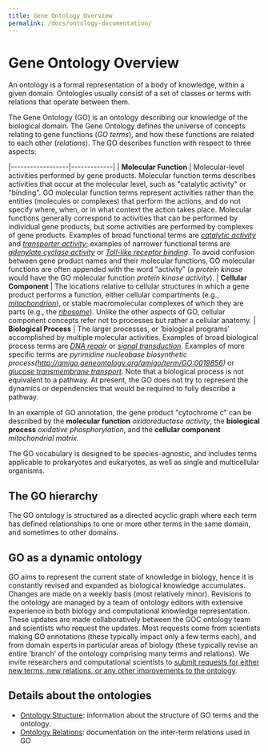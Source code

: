 ```yaml
---
title: Gene Ontology Overview
permalink: /docs/ontology-documentation/
---
```


# Gene Ontology Overview
An ontology is a formal representation of a body of knowledge, within a given domain. Ontologies usually consist of a set of classes or terms with relations that operate between them. 

The Gene Ontology (GO) is an ontology describing our knowledge of the biological domain. The Gene Ontology defines the universe of concepts relating to gene functions (*GO terms*), and how these functions are related to each other (*relations*). The GO describes function with respect to three aspects:

|------------------|-------------|
| **Molecular Function** | Molecular-level activities performed by gene products. Molecular function terms describes activities that occur at the molecular level, such as "catalytic activity" or "binding". GO molecular function terms represent activities rather than the entities (molecules or complexes) that perform the actions, and do not specify where, when, or in what context the action takes place. Molecular functions generally correspond to activities that can be performed by individual gene products, but some activities are performed by complexes of gene products. Examples of broad functional terms are *[catalytic activity](http://amigo.geneontology.org/amigo/term/GO:0003824)* and *[transporter activity](http://amigo.geneontology.org/amigo/term/GO:0005215)*; examples of narrower functional terms are *[adenylate cyclase activity](http://amigo.geneontology.org/amigo/term/GO:0004016)* or *[Toll-like receptor binding](http://amigo.geneontology.org/amigo/term/GO:0035325)*. To avoid confusion between gene product names and their molecular functions, GO molecular functions are often appended with the word "activity" (a *protein kinase* would have the GO molecular function *protein kinase activity*).
| **Cellular Component** | The locations relative to cellular structures in which a gene product performs a function, either cellular compartments (e.g., *[mitochondrion](http://amigo.geneontology.org/amigo/term/GO:0005739)*), or  stable macromolecular complexes of which they are parts (e.g., the *[ribosome](http://amigo.geneontology.org/amigo/term/GO:0005840)*). Unlike the other aspects of GO, cellular component concepts refer not to processes but rather a cellular anatomy.
| **Biological Process** | The larger processes, or ‘biological programs’ accomplished by multiple molecular activities. Examples of broad biological process terms are *[DNA repair](http://amigo.geneontology.org/amigo/term/GO:0006281)* or *[signal transduction](http://amigo.geneontology.org/amigo/term/GO:0007165)*. Examples of more specific terms are *pyrimidine nucleobase biosynthetic process(http://amigo.geneontology.org/amigo/term/GO:0019856)* or *[glucose transmembrane transport](http://amigo.geneontology.org/amigo/term/GO:1904659)*. Note that a biological process is not equivalent to a pathway. At present, the GO does not try to represent the dynamics or dependencies that would be required to fully describe a pathway.

In an example of GO annotation, the gene product "cytochrome c" can be described by the **molecular function** *oxidoreductase activity*, the **biological process** *oxidative phosphorylation*, and the **cellular component** *mitochondrial matrix*.

The GO vocabulary is designed to be species-agnostic, and includes terms applicable to prokaryotes and eukaryotes, as well as single and multicellular organisms.


## The GO hierarchy
The GO ontology is structured as a directed acyclic graph where each term has defined relationships to one or more other terms in the same domain, and sometimes to other domains. 

## GO as a dynamic ontology 
GO aims to represent the current state of knowledge in biology, hence it is constantly revised and expanded as biological knowledge accumulates. Changes are made on a weekly basis (most relatively minor). Revisions to the ontology are managed by a team of ontology editors with extensive experience in both biology and computational knowledge representation. These updates are made collaboratively between the GOC ontology team and scientists who request the updates. Most requests come from scientists making GO annotations (these typically impact only a few terms each), and from domain experts in particular areas of biology (these typically revise an entire ‘branch’ of the ontology comprising many terms and relations). We invite researchers and computational scientists to [submit requests for either new terms, new relations, or any other improvements to the ontology](/docs/contributing-to-go-terms/).

## Details about the ontologies
* [Ontology Structure](/docs/ontology/): information about the structure of GO terms and the ontology.
* [Ontology Relations](/docs/ontology-relations/): documentation on the inter-term relations used in GO


